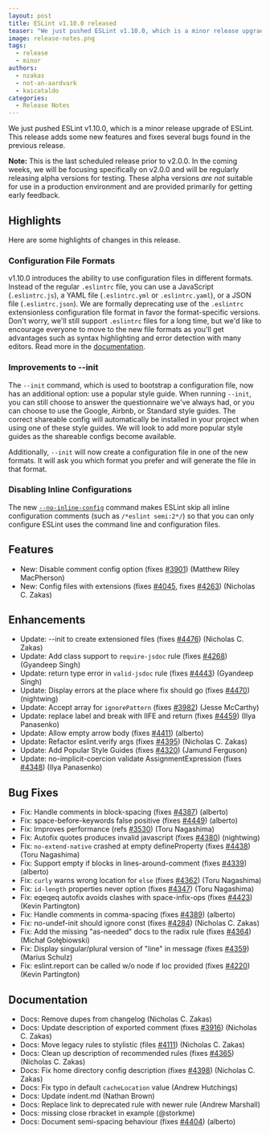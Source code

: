 ```yaml
---
layout: post
title: ESLint v1.10.0 released
teaser: "We just pushed ESLint v1.10.0, which is a minor release upgrade of ESLint. This release adds some new features and fixes several bugs found in the previous release."
image: release-notes.png
tags:
  - release
  - minor
authors:
  - nzakas
  - not-an-aardvark
  - kaicataldo
categories:
  - Release Notes
---
```


We just pushed ESLint v1.10.0, which is a minor release upgrade of ESLint. This release adds some new features and fixes several bugs found in the previous release.

**Note:** This is the last scheduled release prior to v2.0.0. In the coming weeks, we will be focusing specifically on v2.0.0 and will be regularly releasing alpha versions for testing. These alpha versions *are not* suitable for use in a production environment and are provided primarily for getting early feedback.

## Highlights

Here are some highlights of changes in this release.

### Configuration File Formats

v1.10.0 introduces the ability to use configuration files in different formats. Instead of the regular `.eslintrc` file, you can use a JavaScript (`.eslintrc.js`), a YAML file (`.eslintrc.yml` or `.eslintrc.yaml`), or a JSON file (`.eslintrc.json`). We are formally deprecating use of the `.eslintrc` extensionless configuration file format in favor the format-specific versions. Don't worry, we'll still support `.eslintrc` files for a long time, but we'd like to encourage everyone to move to the new file formats as you'll get advantages such as syntax highlighting and error detection with many editors. Read more in the [documentation](https://eslint.org/docs/user-guide/configuring#configuration-file-formats).

### Improvements to --init

The `--init` command, which is used to bootstrap a configuration file, now has an additional option: use a popular style guide. When running `--init`, you can still choose to answer the questionnaire we've always had, or you can choose to use the Google, Airbnb, or Standard style guides. The correct shareable config will automatically be installed in your project when using one of these style guides. We will look to add more popular style guides as the shareable configs become available.

Additionally, `--init` will now create a configuration file in one of the new formats. It will ask you which format you prefer and will generate the file in that format.

### Disabling Inline Configurations

The new [`--no-inline-config`](https://eslint.org/docs/user-guide/command-line-interface.html#no-inline-config) command makes ESLint skip all inline configuration comments (such as `/*eslint semi:2*/`) so that you can only configure ESLint uses the command line and configuration files.





## Features


* New: Disable comment config option (fixes [#3901](https://github.com/eslint/eslint/issues/3901)) (Matthew Riley MacPherson)
* New: Config files with extensions (fixes [#4045](https://github.com/eslint/eslint/issues/4045), fixes [#4263](https://github.com/eslint/eslint/issues/4263)) (Nicholas C. Zakas)




## Enhancements


* Update: --init to create extensioned files (fixes [#4476](https://github.com/eslint/eslint/issues/4476)) (Nicholas C. Zakas)
* Update: Add class support to `require-jsdoc` rule (fixes [#4268](https://github.com/eslint/eslint/issues/4268)) (Gyandeep Singh)
* Update: return type error in `valid-jsdoc` rule (fixes [#4443](https://github.com/eslint/eslint/issues/4443)) (Gyandeep Singh)
* Update: Display errors at the place where fix should go (fixes [#4470](https://github.com/eslint/eslint/issues/4470)) (nightwing)
* Update: Accept array for `ignorePattern` (fixes [#3982](https://github.com/eslint/eslint/issues/3982)) (Jesse McCarthy)
* Update: replace label and break with IIFE and return (fixes [#4459](https://github.com/eslint/eslint/issues/4459)) (Ilya Panasenko)
* Update: Allow empty arrow body (fixes [#4411](https://github.com/eslint/eslint/issues/4411)) (alberto)
* Update: Refactor eslint.verify args (fixes [#4395](https://github.com/eslint/eslint/issues/4395)) (Nicholas C. Zakas)
* Update: Add Popular Style Guides (fixes [#4320](https://github.com/eslint/eslint/issues/4320)) (Jamund Ferguson)
* Update: no-implicit-coercion validate AssignmentExpression (fixes [#4348](https://github.com/eslint/eslint/issues/4348)) (Ilya Panasenko)




## Bug Fixes


* Fix: Handle comments in block-spacing (fixes [#4387](https://github.com/eslint/eslint/issues/4387)) (alberto)
* Fix: space-before-keywords false positive (fixes [#4449](https://github.com/eslint/eslint/issues/4449)) (alberto)
* Fix: Improves performance (refs [#3530](https://github.com/eslint/eslint/issues/3530)) (Toru Nagashima)
* Fix: Autofix quotes produces invalid javascript (fixes [#4380](https://github.com/eslint/eslint/issues/4380)) (nightwing)
* Fix: `no-extend-native` crashed at empty defineProperty (fixes [#4438](https://github.com/eslint/eslint/issues/4438)) (Toru Nagashima)
* Fix: Support empty if blocks in lines-around-comment (fixes [#4339](https://github.com/eslint/eslint/issues/4339)) (alberto)
* Fix: `curly` warns wrong location for `else` (fixes [#4362](https://github.com/eslint/eslint/issues/4362)) (Toru Nagashima)
* Fix: `id-length` properties never option (fixes [#4347](https://github.com/eslint/eslint/issues/4347)) (Toru Nagashima)
* Fix: eqeqeq autofix avoids clashes with space-infix-ops (fixes [#4423](https://github.com/eslint/eslint/issues/4423)) (Kevin Partington)
* Fix: Handle comments in comma-spacing (fixes [#4389](https://github.com/eslint/eslint/issues/4389)) (alberto)
* Fix: no-undef-init should ignore const (fixes [#4284](https://github.com/eslint/eslint/issues/4284)) (Nicholas C. Zakas)
* Fix: Add the missing "as-needed" docs to the radix rule (fixes [#4364](https://github.com/eslint/eslint/issues/4364)) (Michał Gołębiowski)
* Fix: Display singular/plural version of "line" in message (fixes [#4359](https://github.com/eslint/eslint/issues/4359)) (Marius Schulz)
* Fix: eslint.report can be called w/o node if loc provided (fixes [#4220](https://github.com/eslint/eslint/issues/4220)) (Kevin Partington)




## Documentation


* Docs: Remove dupes from changelog (Nicholas C. Zakas)
* Docs: Update description of exported comment (fixes [#3916](https://github.com/eslint/eslint/issues/3916)) (Nicholas C. Zakas)
* Docs: Move legacy rules to stylistic (files [#4111](https://github.com/eslint/eslint/issues/4111)) (Nicholas C. Zakas)
* Docs: Clean up description of recommended rules (fixes [#4365](https://github.com/eslint/eslint/issues/4365)) (Nicholas C. Zakas)
* Docs: Fix home directory config description (fixes [#4398](https://github.com/eslint/eslint/issues/4398)) (Nicholas C. Zakas)
* Docs: Fix typo in default `cacheLocation` value (Andrew Hutchings)
* Docs: Update indent.md (Nathan Brown)
* Docs: Replace link to deprecated rule with newer rule (Andrew Marshall)
* Docs: missing close rbracket in example (@storkme)
* Docs: Document semi-spacing behaviour (fixes [#4404](https://github.com/eslint/eslint/issues/4404)) (alberto)
